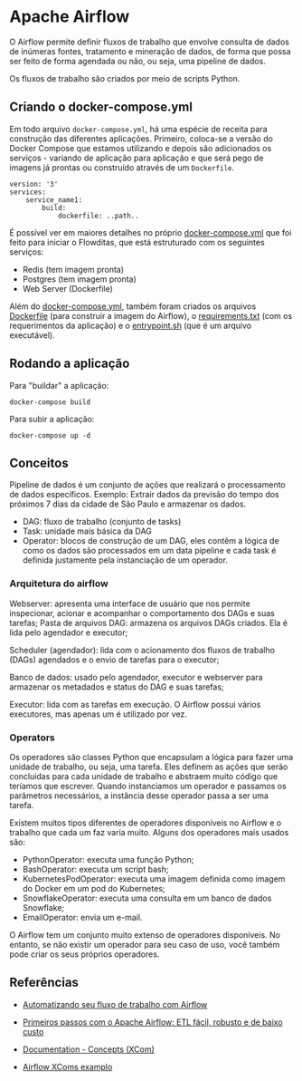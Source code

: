 # Apache Airflow

O Airflow permite definir fluxos de trabalho que envolve consulta de dados de inúmeras fontes, tratamento e mineração de dados, de forma que possa ser feito de forma agendada ou não, ou seja, uma pipeline de dados.

Os fluxos de trabalho são criados por meio de scripts Python.

## Criando o docker-compose.yml

Em todo arquivo ```docker-compose.yml```, há uma espécie de receita para construção das diferentes aplicações. Primeiro, coloca-se a versão do Docker Compose que estamos utilizando e depois são adicionados os serviços - variando de aplicação para aplicação e que será pego de imagens já prontas ou construído através de um ```Dockerfile```.
```
version: '3'
services:
    service_name1:
        build:
            dockerfile: ..path..
```
É possível ver em maiores detalhes no próprio [docker-compose.yml](docker-compose.yml) que foi feito para iniciar o Flowditas, que está estruturado com os seguintes serviços:
- Redis (tem imagem pronta)
- Postgres (tem imagem pronta)
- Web Server (Dockerfile)

Além do [docker-compose.yml](docker-compose.yml), também foram criados os arquivos [Dockerfile](Dockerfile) (para construir a imagem do Airflow), o [requirements.txt](requirements.txt) (com os requerimentos da aplicação) e o [entrypoint.sh](entrypoint.sh) (que é um arquivo executável).

## Rodando a aplicação
Para "buildar" a aplicação:
```
docker-compose build

```
Para subir a aplicação:
```
docker-compose up -d
```

## Conceitos

Pipeline de dados é um conjunto de ações que realizará o processamento de dados específicos. Exemplo: Extrair dados da previsão do tempo dos próximos 7 dias da cidade de São Paulo e armazenar os dados.

- DAG: fluxo de trabalho (conjunto de tasks)
- Task: unidade mais básica da DAG
- Operator: blocos de construção de um DAG, eles contêm a lógica de como os dados são processados em um data pipeline e cada task é definida justamente pela instanciação de um operador.

### Arquitetura do airflow

Webserver: apresenta uma interface de usuário que nos permite inspecionar, acionar e acompanhar o comportamento dos DAGs e suas tarefas;
Pasta de arquivos DAG: armazena os arquivos DAGs criados. Ela é lida pelo agendador e executor;

Scheduler (agendador): lida com o acionamento dos fluxos de trabalho (DAGs) agendados e o envio de tarefas para o executor;

Banco de dados: usado pelo agendador, executor e webserver para armazenar os metadados e status do DAG e suas tarefas;

Executor: lida com as tarefas em execução. O Airflow possui vários executores, mas apenas um é utilizado por vez.

### Operators

Os operadores são classes Python que encapsulam a lógica para fazer uma unidade de trabalho, ou seja, uma tarefa. Eles definem as ações que serão concluídas para cada unidade de trabalho e abstraem muito código que teríamos que escrever. Quando instanciamos um operador e passamos os parâmetros necessários, a instância desse operador passa a ser uma tarefa.

Existem muitos tipos diferentes de operadores disponíveis no Airflow e o trabalho que cada um faz varia muito. Alguns dos operadores mais usados são:

- PythonOperator: executa uma função Python;
- BashOperator: executa um script bash;
- KubernetesPodOperator: executa uma imagem definida como imagem do Docker em um pod do Kubernetes;
- SnowflakeOperator: executa uma consulta em um banco de dados Snowflake;
- EmailOperator: envia um e-mail.

O Airflow tem um conjunto muito extenso de operadores disponíveis. No entanto, se não existir um operador para seu caso de uso, você também pode criar os seus próprios operadores.

## Referências

- [Automatizando seu fluxo de trabalho com Airflow](https://medium.com/@gilsondev/automatizando-seu-fluxo-de-trabalho-com-airflow-4dbc1c932dcb)

- [Primeiros passos com o Apache Airflow: ETL fácil, robusto e de baixo custo](https://medium.com/data-hackers/primeiros-passos-com-o-apache-airflow-etl-f%C3%A1cil-robusto-e-de-baixo-custo-f80db989edae)

- [Documentation - Concepts (XCom)](https://airflow.apache.org/docs/apache-airflow/stable/concepts.html?highlight=xcom#xcoms)

- [Airflow XComs examplo](https://big-data-demystified.ninja/2020/04/15/airflow-xcoms-example-airflow-demystified/)
